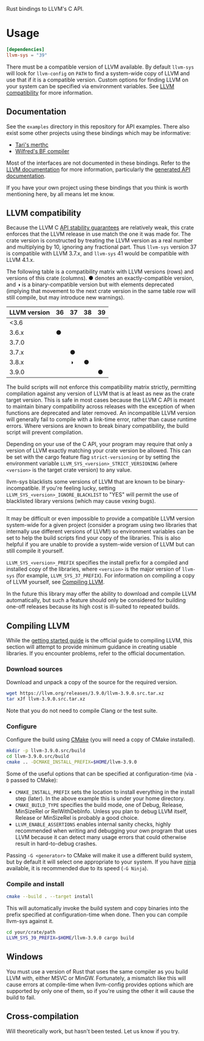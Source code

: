 Rust bindings to LLVM's C API.

# Usage

```toml
[dependencies]
llvm-sys = "39"
```

There must be a compatible version of LLVM available. By default `llvm-sys`
will look for `llvm-config` on `PATH` to find a system-wide copy of LLVM and
use that if it is a compatible version. Custom options for finding LLVM
on your system can be specified via environment variables. See
[LLVM compatibility](#llvm-compatibility) for more information.

## Documentation

See the `examples` directory in this repository for API examples. There also
exist some other projects using these bindings which may be
informative:

 * [Tari's merthc](https://bitbucket.org/tari/merthc)
 * [Wilfred's BF compiler](https://crates.io/crates/bfc)

Most of the interfaces are not documented in these bindings. Refer to the
[LLVM documentation](http://llvm.org/docs/) for more information, particularly
the [generated API documentation](http://llvm.org/doxygen/).

If you have your own project using these bindings that you think is worth
mentioning here, by all means let me know.

## LLVM compatibility

Because the LLVM C [API stability guarantees][c-api-stability] are relatively
weak, this crate enforces that the LLVM release in use match the one it was made
for. The crate version is constructed by treating the LLVM version as a real
number and multiplying by 10, ignoring any fractional part. Thus `llvm-sys`
version 37 is compatible with LLVM 3.7.x, and `llvm-sys` 41 would be compatible
with LLVM 4.1.x.

[c-api-stability]: http://llvm.org/releases/3.8.0/docs/DeveloperPolicy.html#c-api-changes

The following table is a compatibility matrix with LLVM versions (rows) and
versions of this crate (columns). ● denotes an exactly-compatible version, and ◑
is a binary-compatible version but with elements deprecated (implying that
movement to the next crate version in the same table row will still compile, but
may introduce new warnings).

| LLVM version | 36 | 37 | 38 | 39 |
| ------------ | -- | -- | -- | -- |
| <3.6         |    |    |    |    |
| 3.6.x        | ●  |    |    |    |
| 3.7.0        |    |    |    |    |
| 3.7.x        |    | ●  |    |    |
| 3.8.x        |    | ◑  | ●  |    |
| 3.9.0        |    |    |    | ●  |

The build scripts will not enforce this compatibility matrix strictly,
permitting compilation against any version of LLVM that is at least as new as
the crate target version. This is safe in most cases because the LLVM C API is
meant to maintain binary compatibility across releases with the exception of
when functions are deprecated and later removed. An incompatible LLVM version
will generally fail to compile with a link-time error, rather than cause runtime
errors. Where versions are known to break binary compatibility, the build script
will prevent compilation.

Depending on your use of the C API, your program may require that only a
version of LLVM exactly matching your crate version be allowed. This can be set
with the cargo feature flag `strict-versioning` or by setting the environment
variable `LLVM_SYS_<version>_STRICT_VERSIONING` (where `<version>` is the target
crate version) to any value.

llvm-sys blacklists some versions of LLVM that are known to be
binary-incompatible. If you're feeling lucky, setting
`LLVM_SYS_<version>_IGNORE_BLACKLIST` to "YES" will permit the use of
blacklisted library versions (which may cause vexing bugs).

---

It may be difficult or even impossible to provide a compatible LLVM version
system-wide for a given project (consider a program using two libraries that
internally use different versions of LLVM!) so environment variables can be set
to help the build scripts find your copy of the libraries. This is also helpful
if you are unable to provide a system-wide version of LLVM but can still
compile it yourself.

`LLVM_SYS_<version>_PREFIX` specifies the install prefix for a compiled and
installed copy of the libraries, where `<version>` is the major version of
`llvm-sys` (for example, `LLVM_SYS_37_PREFIX`). For information on compiling
a copy of LLVM yourself, see [Compiling LLVM](#compiling-llvm).

In the future this library may offer the ability to download and compile LLVM
automatically, but such a feature should only be considered for building
one-off releases because its high cost is ill-suited to repeated builds.

## Compiling LLVM

While the [getting started guide](http://llvm.org/docs/GettingStarted.html) is
the official guide to compiling LLVM, this section will attempt to provide
minimum guidance in creating usable libraries. If you encounter problems, refer
to the official documentation.

### Download sources

Download and unpack a copy of the source for the required version.

```sh
wget https://llvm.org/releases/3.9.0/llvm-3.9.0.src.tar.xz
tar xJf llvm-3.9.0.src.tar.xz
```

Note that you do not need to compile Clang or the test suite.

### Configure

Configure the build using [CMake][cmake] (you will need a copy of CMake
installed).

[cmake]: https://cmake.org/

```sh
mkdir -p llvm-3.9.0.src/build
cd llvm-3.9.0.src/build
cmake .. -DCMAKE_INSTALL_PREFIX=$HOME/llvm-3.9.0
```

Some of the useful options that can be specified at configuration-time
(via `-D` passed to CMake):

 * `CMAKE_INSTALL_PREFIX` sets the location to install everything in the install
   step (later). In the above example this is under your home directory.
 * `CMAKE_BUILD_TYPE` specifies the build mode, one of Debug, Release,
   MinSizeRel or RelWithDebInfo. Unless you plan to debug LLVM itself,
   Release or MinSizeRel is probably a good choice.
 * `LLVM_ENABLE_ASSERTIONS` enables internal sanity checks, highly recommended
   when writing and debugging your own program that uses LLVM because it can
   detect many usage errors that could otherwise result in hard-to-debug
   crashes.

Passing `-G <generator>` to CMake will make it use a different build system, but
by default it will select one appropriate to your system. If you have
[ninja][ninja] available, it is recommended due to its speed (`-G Ninja`).

[ninja]: https://ninja-build.org/

### Compile and install

```sh
cmake --build . --target install
```

This will automatically invoke the build system and copy binaries into the
prefix specified at configuration-time when done. Then you can compile llvm-sys
against it.

```sh
cd your/crate/path
LLVM_SYS_39_PREFIX=$HOME/llvm-3.9.0 cargo build
```

## Windows

You must use a version of Rust that uses the same compiler as you build LLVM
with, either MSVC or MinGW. Fortunately, a mismatch like this will cause errors
at compile-time when llvm-config provides options which are supported by only
one of them, so if you're using the other it will cause the build to fail.

## Cross-compilation

Will theoretically work, but hasn't been tested. Let us know if you try.
